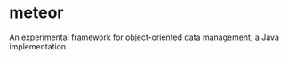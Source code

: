 meteor
======

An experimental framework for object-oriented data management, a Java implementation.
